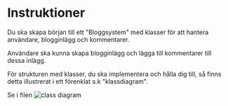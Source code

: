 # Instruktioner

Du ska skapa början till ett "Bloggsystem" med klasser för att hantera användare, blogginlägg och kommentarer.

Användare ska kunna skapa blogginlägg och lägga till kommentarer till dessa inlägg. 

För strukturen med klasser, du ska implementera och hålla dig till, så finns detta illustrerat i ett förenklat s.k "klassdiagram".

Se i filen ![class diagram]([https://myoctocat.com/assets/images/base-octocat.svg](https://github.com/node-programming-classroom-repos/assignment_blog/blob/main/classdiagram.png)https://github.com/node-programming-classroom-repos/assignment_blog/blob/main/classdiagram.png)
